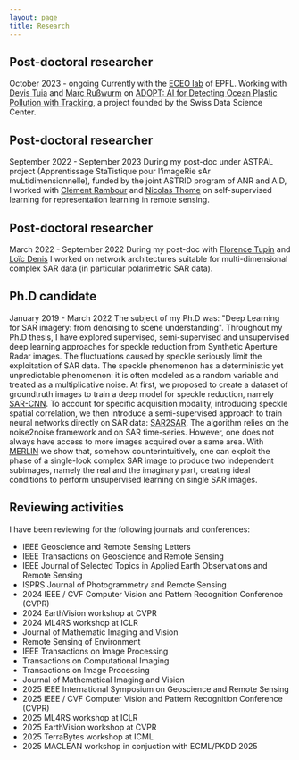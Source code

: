 ```yaml
---
layout: page
title: Research
---
```


## Post-doctoral researcher
<span class="subheading-ED"> October 2023 - ongoing </span>
Currently with the <a href="https://www.epfl.ch/labs/eceo/en/eceo/">ECEO lab</a>
of EPFL. Working with <a href="https://people.epfl.ch/devis.tuia">Devis Tuia</a> and <a href="https://marcrusswurm.com/">Marc Rußwurm</a> on 
<a href="https://www.epfl.ch/labs/eceo/eceo/projects/">ADOPT: AI for Detecting Ocean Plastic Pollution with Tracking</a>, 
a project founded by the Swiss Data Science Center. 

## Post-doctoral researcher
<span class="subheading-ED"> September 2022 - September 2023 </span>
During my post-doc under ASTRAL project (Apprentissage StaTistique pour l’imageRie sAr muLtidimensionnelle), funded by the joint ASTRID program of ANR and AID, I worked with <a href="https://cedric.cnam.fr/~rambourc/">Clément Rambour</a> and <a href="https://cedric.cnam.fr/~thomen/">Nicolas Thome</a> on self-supervised learning for representation learning in remote sensing.


## Post-doctoral researcher
<span class="subheading-ED"> March 2022 - September 2022 </span>
During my post-doc with <a href="https://perso.telecom-paristech.fr/tupin/">Florence Tupin</a> and <a href="https://perso.univ-st-etienne.fr/deniloic/">Loïc Denis</a> I worked on network architectures suitable for multi-dimensional complex SAR data (in particular polarimetric SAR data).

## Ph.D candidate
<span class="subheading-ED"> January 2019 - March 2022 </span>
The subject of my Ph.D was: "Deep Learning for SAR imagery: from denoising to scene understanding". Throughout
my Ph.D thesis, I have explored supervised, semi-supervised and unsupervised deep learning approaches for speckle reduction from Synthetic Aperture Radar images. The fluctuations
caused by speckle seriously limit the exploitation of SAR data. The speckle phenomenon has a deterministic yet unpredictable phenomenon: it is often modeled as a random variable and
treated as a multiplicative noise. At first, we proposed to create a dataset of groundtruth images to train a deep model for speckle reduction, namely <a href="https://gitlab.telecom-paris.fr/ring/SAR-CNN">SAR-CNN</a>.
To account for specific acquisition modality, introducing speckle spatial correlation, we then introduce a semi-supervised approach to train neural networks directly on SAR data: <a href="https://gitlab.telecom-paris.fr/ring/SAR2SAR">SAR2SAR</a>.
The algorithm relies on the noise2noise framework and on SAR time-series. However, one does not always have access to more images acquired over a same area. With <a href="https://gitlab.telecom-paris.fr/ring/MERLIN">MERLIN</a> we show
that, somehow counterintuitively, one can exploit the phase of a single-look complex SAR image to produce two independent subimages, namely the real and the imaginary part, creating ideal conditions to
perform unsupervised learning on single SAR images.

## Reviewing activities
I have been reviewing for the following journals and conferences:
- IEEE Geoscience and Remote Sensing Letters
- IEEE Transactions on Geoscience and Remote Sensing
- IEEE Journal of Selected Topics in Applied Earth Observations and Remote Sensing
- ISPRS Journal of Photogrammetry and Remote Sensing
- 2024 IEEE / CVF Computer Vision and Pattern Recognition Conference (CVPR) 
- 2024 EarthVision workshop at CVPR
- 2024 ML4RS workshop at ICLR
- Journal of Mathematic Imaging and Vision
- Remote Sensing of Environment
- IEEE Transactions on Image Processing
- Transactions on Computational Imaging
- Transactions on Image Processing
- Journal of Mathematical Imaging and Vision
- 2025 IEEE International Symposium on Geoscience and Remote Sensing
- 2025 IEEE / CVF Computer Vision and Pattern Recognition Conference (CVPR) 
- 2025 ML4RS workshop at ICLR
- 2025 EarthVision workshop at CVPR
- 2025 TerraBytes workshop at ICML
- 2025 MACLEAN workshop in conjuction with ECML/PKDD 2025






